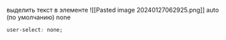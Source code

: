 выделить текст в элементе
![[Pasted image 20240127062925.png]]
auto (по умолчанию)
none

```css
user-select: none;
```
